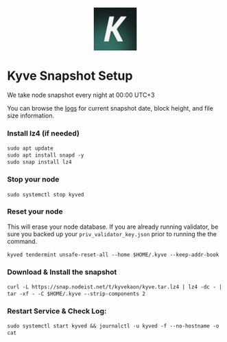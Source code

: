 <p align="center">
  <img height="100" height="auto" src="https://raw.githubusercontent.com/Nodeist/Kurulumlar/main/logos/kyve.png">
</p>



# Kyve Snapshot Setup
We take node snapshot every night at 00:00 UTC+3

You can browse the [logs](https://snap.nodeist.net/t/kyvekaon/log.txt) for current snapshot date, block height, and file size information.

### Install lz4 (if needed)
```
sudo apt update
sudo apt install snapd -y
sudo snap install lz4
```

### Stop your node
```
sudo systemctl stop kyved
```

### Reset your node
This will erase your node database. If you are already running validator, be sure you backed up your `priv_validator_key.json` prior to running the the command.

```
kyved tendermint unsafe-reset-all --home $HOME/.kyve --keep-addr-book
```

### Download & Install the snapshot
```
curl -L https://snap.nodeist.net/t/kyvekaon/kyve.tar.lz4 | lz4 -dc - | tar -xf - -C $HOME/.kyve --strip-components 2
```

### Restart Service & Check Log:
```
sudo systemctl start kyved && journalctl -u kyved -f --no-hostname -o cat
```
